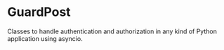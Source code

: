 # GuardPost
Classes to handle authentication and authorization in any kind of Python application using asyncio.
